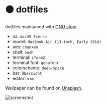 # ⚫️ dotfiles

dotfiles maintained with [GNU stow](https://www.gnu.org/software/stow/).

* os: `macOS Sierra`
* model: `MacBook Air (13-inch, Early 2014)`
* wm: `chunkwm`
* shell: `bash`
* terminal: `iTerm2`
* terminal font: `gohufont`
* colorscheme: `deep-space`
* bar: `Übersicht`
* editor: `vim`

Wallpaper can be found on [Unsplash](https://unsplash.com/photos/XtUd5SiX464).

![screenshot](https://i.imgur.com/UBZeFfi.png)
